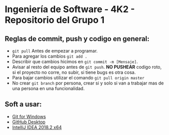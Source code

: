 # Ingeniería de Software - 4K2 - Repositorio del Grupo 1

## Reglas de commit, push y codigo en general:
- `git pull` Antes de empezar a programar.
- Para agregar los cambios `git add .`
- Describir que cambios hicimos en `git commit -m [Mensaje]`.
- Avisar al resto del equipo antes de `git push`. **NO PUSHEAR** codigo roto, si el proyecto no corre, no subir, si tiene bugs es otra cosa.
- Para bajar cambios utilizar el comando `git pull origin master`
- No crear `git branch` por persona, crear si y solo si van a trabajar mas de una persona en una funcionalidad.

## Soft a usar:
* [Git for Windows](https://gitforwindows.org/)
* [GitHub Desktop](https://desktop.github.com/)
* [IntelliJ IDEA 2018.2 x64](https://www.jetbrains.com/idea/)
